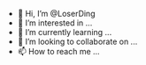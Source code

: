 - 👋 Hi, I’m @LoserDing
- 👀 I’m interested in ...
- 🌱 I’m currently learning ...
- 💞️ I’m looking to collaborate on ...
- 📫 How to reach me ...

<!---
LoserDing/LoserDing is a ✨ special ✨ repository because its `README.md` (this file) appears on your GitHub profile.
You can click the Preview link to take a look at your changes.
--->
